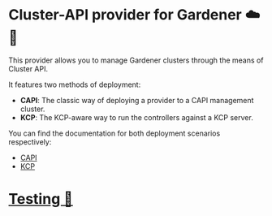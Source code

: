 # Cluster-API provider for Gardener ☁️🌱

This provider allows you to manage Gardener clusters through the means of Cluster API.

It features two methods of deployment:
- **CAPI**: The classic way of deploying a provider to a CAPI management cluster.
- **KCP**: The KCP-aware way to run the controllers against a KCP server.

You can find the documentation for both deployment scenarios respectively:
- [CAPI](./docs/capi/README.md)
- [KCP](./docs/kcp/README.md)

# [Testing 🧪](./testing.md)